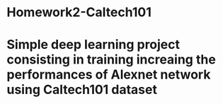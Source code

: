 # Homework2-Caltech101
# Simple deep learning project consisting in training increaing the performances of Alexnet network using Caltech101 dataset

